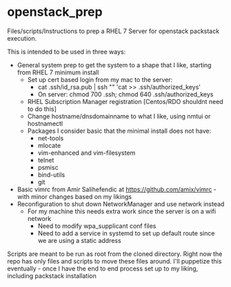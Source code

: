 openstack_prep
==============

Files/scripts/Instructions to prep a RHEL 7 Server for openstack packstack execution.

This is intended to be used in three ways:
   - General system prep to get the system to a shape that I like, starting from RHEL 7 minimum install
      - Set up cert based login from my mac to the server:
         - cat .ssh/id_rsa.pub | ssh "<openstack server name>" 'cat >> .ssh/authorized_keys'
         - On server: chmod 700 .ssh; chmod 640 .ssh/authorized_keys
      - RHEL Subscription Manager registration [Centos/RDO shouldnt need to do this]
      - Change hostname/dnsdomainname to what I like, using nmtui or hostnamectl
      - Packages I consider basic that the minimal install does not have:
        - net-tools
        - mlocate
        - vim-enhanced and vim-filesystem
        - telnet
        - psmisc
        - bind-utils
        - git
   - Basic vimrc from Amir Salihefendic at https://github.com/amix/vimrc - with minor changes based on my likings
   - Reconfiguration to shut down NetworkManager and use network instead
      - For my machine this needs extra work since the server is on a wifi network
         - Need to modify wpa_supplicant conf files
         - Need to add a service in systemd to set up default route since we are using a static address
         
Scripts are meant to be run as root from the cloned directory.   Right now the repo has only files and scripts to move these files around. I'll puppetize this eventually - once I have the end to end process set up to my liking, including packstack installation

